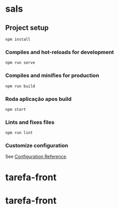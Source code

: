 # sals

## Project setup
```
npm install
```

### Compiles and hot-reloads for development
```
npm run serve
```

### Compiles and minifies for production
```
npm run build
```
### Roda aplicação apos build
```
npm start
```

### Lints and fixes files
```
npm run lint
```

### Customize configuration
See [Configuration Reference](https://cli.vuejs.org/config/).
# tarefa-front

# tarefa-front

